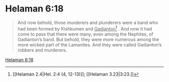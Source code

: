 # Helaman 6:18

> And now behold, those murderers and plunderers were a band who had been formed by Kishkumen and <u>Gadianton</u>[^a] . And now it had come to pass that there were many, even among the Nephites, of Gadianton’s band. But behold, they were more numerous among the more wicked part of the Lamanites. And they were called Gadianton’s robbers and murderers.

[Helaman 6:18](https://www.churchofjesuschrist.org/study/scriptures/bofm/hel/6?lang=eng&id=p18#p18)


[^a]: [[Helaman 2.4|Hel. 2:4 (4, 12-13)]]; [[Helaman 3.23|3:23.]]
